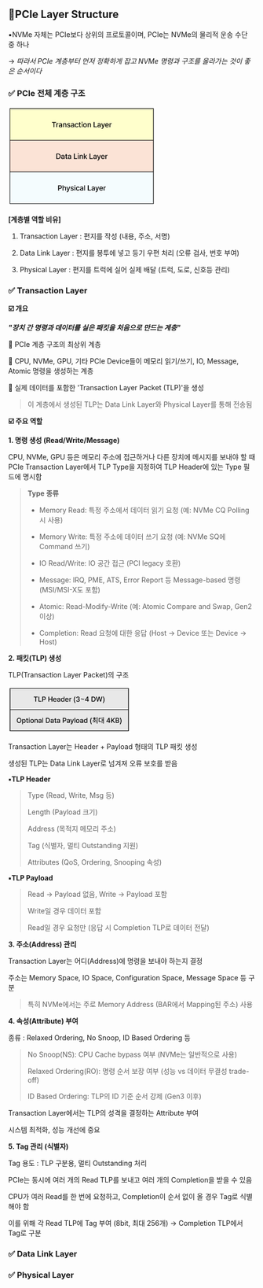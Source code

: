 ## 🌈PCIe Layer Structure

▪️NVMe 자체는 PCIe보다 상위의 프로토콜이며, PCIe는 NVMe의 물리적 운송 수단 중 하나

→ *따라서 PCIe 계층부터 먼저 정확하게 잡고 NVMe 명령과 구조를 올라가는 것이 좋은 순서이다*

### ✅ PCIe 전체 계층 구조

<img src="assets/PCIe Layer.png" width="300"/>

**[계층별 역할 비유]**

1. Transaction Layer : 편지를 작성 (내용, 주소, 서명)

2. Data Link Layer : 편지를 봉투에 넣고 등기 우편 처리 (오류 검사, 번호 부여)

3. Physical Layer : 편지를 트럭에 실어 실제 배달 (트럭, 도로, 신호등 관리)

### ✅ Transaction Layer

**☑️ 개요**

***"장치 간 명령과 데이터를 실은 패킷을 처음으로 만드는 계층"***

🔹 PCIe 계층 구조의 최상위 계층

🔹 CPU, NVMe, GPU, 기타 PCIe Device들이 메모리 읽기/쓰기, IO, Message, Atomic 명령을 생성하는 계층

🔹 실제 데이터를 포함한 'Transaction Layer Packet (TLP)'을 생성

> 이 계층에서 생성된 TLP는 Data Link Layer와 Physical Layer를 통해 전송됨

**☑️ 주요 역할**

**1. 명령 생성 (Read/Write/Message)**

CPU, NVMe, GPU 등은 메모리 주소에 접근하거나 다른 장치에 메시지를 보내야 할 때 PCIe Transaction Layer에서 TLP Type을 지정하여 TLP Header에 있는 Type 필드에 명시함

> **Type 종류**
> 
> - Memory Read: 특정 주소에서 데이터 읽기 요청 (예: NVMe CQ Polling 시 사용)
>
> - Memory Write: 특정 주소에 데이터 쓰기 요청 (예: NVMe SQ에 Command 쓰기)
>
> - IO Read/Write: IO 공간 접근 (PCI legacy 호환)
>
> - Message: IRQ, PME, ATS, Error Report 등 Message-based 명령 (MSI/MSI-X도 포함)
>
> - Atomic: Read-Modify-Write (예: Atomic Compare and Swap, Gen2 이상)
>
> - Completion: Read 요청에 대한 응답 (Host → Device 또는 Device → Host)

**2. 패킷(TLP) 생성**

TLP(Transaction Layer Packet)의 구조

<img src="assets/TLP.png" width="250"/>

Transaction Layer는 Header + Payload 형태의 TLP 패킷 생성

생성된 TLP는 Data Link Layer로 넘겨져 오류 보호를 받음

**▪️TLP Header**

> Type (Read, Write, Msg 등)
>
> Length (Payload 크기)
>
> Address (목적지 메모리 주소)
>
> Tag (식별자, 멀티 Outstanding 지원)
>
> Attributes (QoS, Ordering, Snooping 속성)

**▪️TLP Payload**

> Read → Payload 없음, Write → Payload 포함
>
> Write일 경우 데이터 포함
>
> Read일 경우 요청만 (응답 시 Completion TLP로 데이터 전달)

**3. 주소(Address) 관리** 

Transaction Layer는 어디(Address)에 명령을 보내야 하는지 결정

주소는 Memory Space, IO Space, Configuration Space, Message Space 등 구분

> 특히 NVMe에서는 주로 Memory Address (BAR에서 Mapping된 주소) 사용

**4. 속성(Attribute) 부여**

종류 : Relaxed Ordering, No Snoop, ID Based Ordering 등

> No Snoop(NS): CPU Cache bypass 여부 (NVMe는 일반적으로 사용)
>
> Relaxed Ordering(RO): 명령 순서 보장 여부 (성능 vs 데이터 무결성 trade-off)
>
> ID Based Ordering: TLP의 ID 기준 순서 강제 (Gen3 이후)

Transaction Layer에서는 TLP의 성격을 결정하는 Attribute 부여

시스템 최적화, 성능 개선에 중요

**5. Tag 관리 (식별자)**

Tag 용도 : TLP 구분용, 멀티 Outstanding 처리 

PCIe는 동시에 여러 개의 Read TLP를 보내고 여러 개의 Completion을 받을 수 있음

CPU가 여러 Read를 한 번에 요청하고, Completion이 순서 없이 올 경우 Tag로 식별해야 함

이를 위해 각 Read TLP에 Tag 부여 (8bit, 최대 256개) → Completion TLP에서 Tag로 구분


### ✅  Data Link Layer

### ✅  Physical Layer
